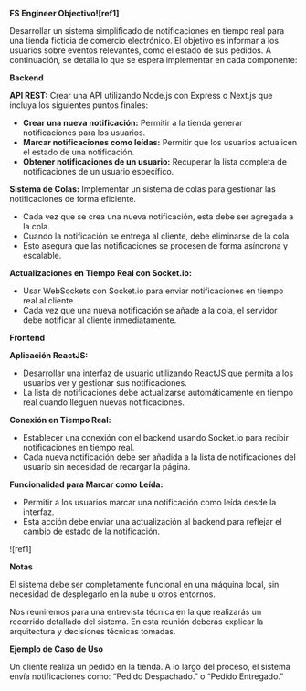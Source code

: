 **FS Engineer Objectivo![ref1]**

Desarrollar un sistema simplificado de notificaciones en tiempo real para una tienda ficticia de comercio electrónico. El objetivo es informar a los usuarios sobre eventos relevantes, como el estado de sus pedidos. A continuación, se detalla lo que se espera implementar en cada componente:

**Backend**

**API REST:** Crear una API utilizando Node.js con Express o Next.js que incluya los siguientes puntos finales:

- **Crear una nueva notificación:** Permitir a la tienda generar notificaciones para los usuarios.
- **Marcar notificaciones como leídas:** Permitir que los usuarios actualicen el estado de una notificación.
- **Obtener notificaciones de un usuario:** Recuperar la lista completa de notificaciones de un usuario específico.

**Sistema de Colas:** Implementar un sistema de colas para gestionar las notificaciones de forma eficiente.

- Cada vez que se crea una nueva notificación, esta debe ser agregada a la cola.
- Cuando la notificación se entrega al cliente, debe eliminarse de la cola.
- Esto asegura que las notificaciones se procesen de forma asíncrona y escalable.

**Actualizaciones en Tiempo Real con Socket.io:**

- Usar WebSockets con Socket.io para enviar notificaciones en tiempo real al cliente.
- Cada vez que una nueva notificación se añade a la cola, el servidor debe notificar al cliente inmediatamente.

**Frontend**

**Aplicación ReactJS:**

- Desarrollar una interfaz de usuario utilizando ReactJS que permita a los usuarios ver y gestionar sus notificaciones.
- La lista de notificaciones debe actualizarse automáticamente en tiempo real cuando lleguen nuevas notificaciones.

**Conexión en Tiempo Real:**

- Establecer una conexión con el backend usando Socket.io para recibir notificaciones en tiempo real.
- Cada nueva notificación debe ser añadida a la lista de notificaciones del usuario sin necesidad de recargar la página.

**Funcionalidad para Marcar como Leída:**

- Permitir a los usuarios marcar una notificación como leída desde la interfaz.
- Esta acción debe enviar una actualización al backend para reflejar el cambio de estado de la notificación.

![ref1]

**Notas**

El sistema debe ser completamente funcional en una máquina local, sin necesidad de desplegarlo en la nube u otros entornos.

Nos reuniremos para una entrevista técnica en la que realizarás un recorrido detallado del sistema. En esta reunión deberás explicar la arquitectura y decisiones técnicas tomadas.

**Ejemplo de Caso de Uso**

Un cliente realiza un pedido en la tienda. A lo largo del proceso, el sistema envía notificaciones como: “Pedido Despachado.” o “Pedido Entregado.”
